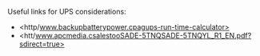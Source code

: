 

Useful links for UPS considerations:

-   <http/www.backupbatterypower.cpagups-run-time-calculator>
-   <htt/www.apcmedia.csalestooSADE-5TNQSADE-5TNQYL_R1_EN.pdf?sdirect=true>

